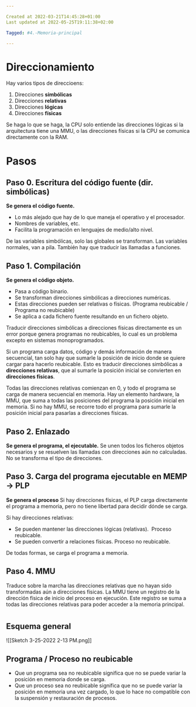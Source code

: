 ```yaml
---

Created at 2022-03-21T14:45:28+01:00
Last updated at 2022-05-25T19:11:38+02:00

Tagged: #4.-Memoria-principal

---
```


# Direccionamiento
Hay varios tipos de direccioens:

1. Direcciones **simbólicas**
2. Direcciones **relativas**
3. Direcciones **lógicas**
4. Direcciones **físicas**


Se haga lo que se haga, la CPU solo entiende las direcciones lógicas si la arquitectura tiene una MMU, o las direcciones físicas si la CPU se comunica directamente con la RAM.


# Pasos

## Paso 0. Escritura del código fuente (dir. simbólicas)

**Se genera el código fuente.**

* Lo más alejado que hay de lo que maneja el operativo y el procesador.
* Nombres de variables, etc.
* Facilita la programación en lenguajes de medio/alto nivel.


De las variables simbólicas, solo las globales se transforman. Las variables normales, van a pila.
También hay que traducir las llamadas a funciones.


## Paso 1. Compilación

**Se genera el código objeto.**

* Pasa a código binario.
* Se transforman direcciones simbólicas a direcciones numéricas.
* Estas direcciones pueden ser relativas o físicas. (Programa reubicable / Programa no reubicable)
* Se aplica a cada fichero fuente resultando en un fichero objeto.


Traducir direcciones simbólicas a direcciones físicas directamente es un error porque genera programas no reubicables, lo cual es un problema excepto en sistemas monoprogramados.

Si un programa carga datos, código y demás información de manera secuencial, tan solo hay que sumarle la posición de inicio donde se quiere cargar para hacerlo reubicable. Esto es traducir direcciones simbólicas a **direcciones relativas**, que al sumarle la posición inicial se convierten en **direcciones físicas**.

Todas las direcciones relativas comienzan en 0, y todo el programa se carga de manera secuencial en memoria.
Hay un elemento hardware, la MMU, que suma a todas las posiciones del programa la posición inicial en memoria.
Si no hay MMU, se recorre todo el programa para sumarle la posición inicial para pasarlas a direcciones físicas.


## Paso 2. Enlazado

**Se genera el programa, el ejecutable.**
Se unen todos los ficheros objetos necesarios y se resuelven las llamadas con direcciones aún no calculadas.
No se transforma el tipo de direcciones.


## Paso 3. Carga del programa ejecutable en MEMP → PLP

**Se genera el proceso**
Si hay direcciones físicas, el PLP carga directamente el programa a memoria, pero no tiene libertad para decidir dónde se carga.

Si hay direcciones relativas:

* Se pueden mantener las direcciones lógicas (relativas).  Proceso reubicable.
* Se pueden convertir a relaciones físicas. Proceso no reubicable.

De todas formas, se carga el programa a memoria.


## Paso 4. MMU

Traduce sobre la marcha las direcciones relativas que no hayan sido transformadas aún a direcciones físicas.
La MMU tiene un registro de la dirección física de inicio del proceso en ejecución. Este registro se suma a todas las direcciones relativas para poder acceder a la memoria principal.

# 

## Esquema general

![[Sketch 3-25-2022 2-13 PM.png]]


## Programa / Proceso no reubicable

* Que un programa sea no reubicable significa que no se puede variar la posición en memoria donde se carga.
* Que un proceso sea no reubicable significa que no se puede variar la posición en memoria una vez cargado, lo que lo hace no compatible con la suspensión y restauración de procesos.
